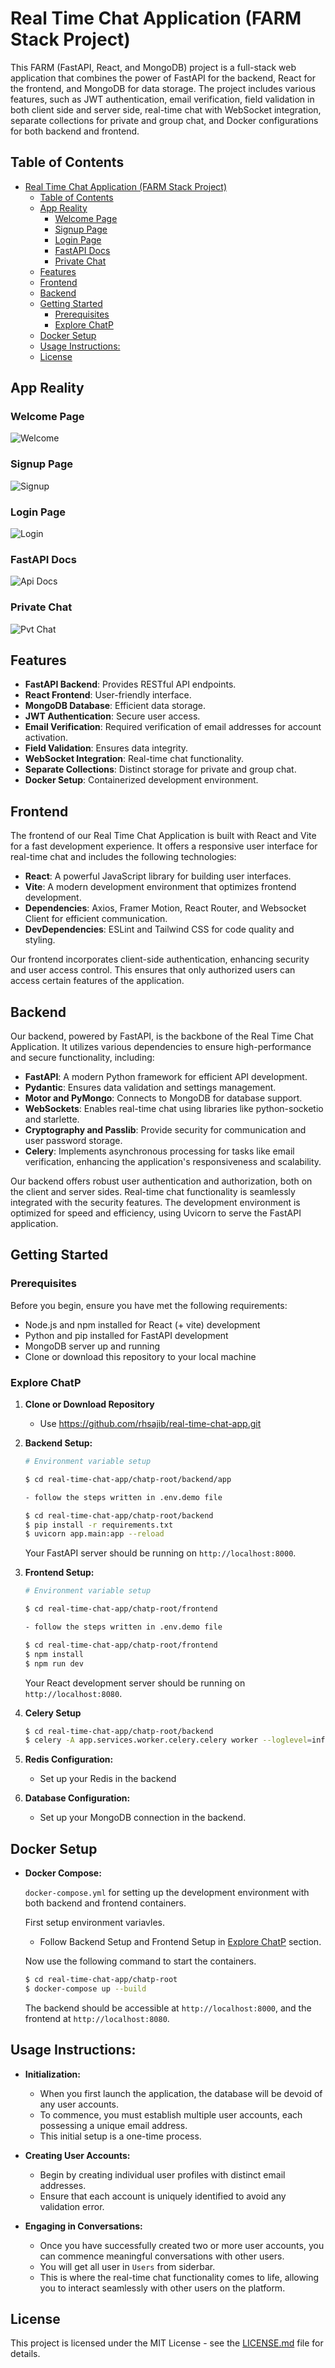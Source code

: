 <!-- markdownlint-disable -->
<!-- This content will not be linted. -->

# Real Time Chat Application (FARM Stack Project)

This FARM (FastAPI, React, and MongoDB) project is a full-stack web application that combines the power of FastAPI for the backend, React for the frontend, and MongoDB for data storage. The project includes various features, such as JWT authentication, email verification, field validation in both client side and server side, real-time chat with WebSocket integration, separate collections for private and group chat, and Docker configurations for both backend and frontend.

## Table of Contents

- [Real Time Chat Application (FARM Stack Project)](#real-time-chat-application-farm-stack-project)
  - [Table of Contents](#table-of-contents)
  - [App Reality](#app-reality)
    - [Welcome Page](#welcome-page)
    - [Signup Page](#signup-page)
    - [Login Page](#login-page)
    - [FastAPI Docs](#fastapi-docs)
    - [Private Chat](#private-chat)
  - [Features](#features)
  - [Frontend](#frontend)
  - [Backend](#backend)
  - [Getting Started](#getting-started)
    - [Prerequisites](#prerequisites)
    - [Explore ChatP](#explore-chatp)
  - [Docker Setup](#docker-setup)
  - [Usage Instructions:](#usage-instructions)
  - [License](#license)

## App Reality

### Welcome Page

![Welcome](/chatp-root/img/welcome.png)

### Signup Page

![Signup](chatp-root/img/signup.png)

### Login Page

![Login](chatp-root/img/login.png)

### FastAPI Docs

![Api Docs](chatp-root/img/api.png)

### Private Chat

![Pvt Chat](chatp-root/img/pvt-chat.png)

## Features

-   **FastAPI Backend**: Provides RESTful API endpoints.
-   **React Frontend**: User-friendly interface.
-   **MongoDB Database**: Efficient data storage.
-   **JWT Authentication**: Secure user access.
-   **Email Verification**: Required verification of email addresses for account activation.
-   **Field Validation**: Ensures data integrity.
-   **WebSocket Integration**: Real-time chat functionality.
-   **Separate Collections**: Distinct storage for private and group chat.
-   **Docker Setup**: Containerized development environment.



## Frontend

The frontend of our Real Time Chat Application is built with React and Vite for a fast development experience. It offers a responsive user interface for real-time chat and includes the following technologies:

-   **React**: A powerful JavaScript library for building user interfaces.
-   **Vite**: A modern development environment that optimizes frontend development.
-   **Dependencies**: Axios, Framer Motion, React Router, and Websocket Client for efficient communication.
-   **DevDependencies**: ESLint and Tailwind CSS for code quality and styling.

Our frontend incorporates client-side authentication, enhancing security and user access control. This ensures that only authorized users can access certain features of the application.

## Backend

Our backend, powered by FastAPI, is the backbone of the Real Time Chat Application. It utilizes various dependencies to ensure high-performance and secure functionality, including:

-   **FastAPI**: A modern Python framework for efficient API development.
-   **Pydantic**: Ensures data validation and settings management.
-   **Motor and PyMongo**: Connects to MongoDB for database support.
-   **WebSockets**: Enables real-time chat using libraries like python-socketio and starlette.
-   **Cryptography and Passlib**: Provide security for communication and user password storage.
-   **Celery**: Implements asynchronous processing for tasks like email verification, enhancing the application's responsiveness and scalability.

Our backend offers robust user authentication and authorization, both on the client and server sides. Real-time chat functionality is seamlessly integrated with the security features. The development environment is optimized for speed and efficiency, using Uvicorn to serve the FastAPI application.



## Getting Started
### Prerequisites
Before you begin, ensure you have met the following requirements:

-   Node.js and npm installed for React (+ vite) development
-   Python and pip installed for FastAPI development
-   MongoDB server up and running
-   Clone or download this repository to your local machine
  
### Explore ChatP

1. **Clone or Download Repository**

    - Use https://github.com/rhsajib/real-time-chat-app.git


2. **Backend Setup:**

    ```bash
    # Environment variable setup

    $ cd real-time-chat-app/chatp-root/backend/app

    - follow the steps written in .env.demo file
    ```

    ```bash
    $ cd real-time-chat-app/chatp-root/backend
    $ pip install -r requirements.txt
    $ uvicorn app.main:app --reload
    ```

    Your FastAPI server should be running on `http://localhost:8000`.

3. **Frontend Setup:**
   
     ```bash
    # Environment variable setup

    $ cd real-time-chat-app/chatp-root/frontend

    - follow the steps written in .env.demo file
    ```

    ```bash
    $ cd real-time-chat-app/chatp-root/frontend
    $ npm install
    $ npm run dev
    ```

    Your React development server should be running on `http://localhost:8080`.

4. **Celery Setup**
    ```bash
    $ cd real-time-chat-app/chatp-root/backend
    $ celery -A app.services.worker.celery.celery worker --loglevel=info
    ```
5. **Redis Configuration:**

    - Set up your Redis in the backend

6. **Database Configuration:**
    - Set up your MongoDB connection in the backend.



## Docker Setup

-  **Docker Compose:**

    `docker-compose.yml` for setting up the development environment with both backend and frontend containers.

    First setup environment variavles.

    - Follow Backend Setup and Frontend Setup in [Explore ChatP](#explore-chatp) section.

    
    
    Now use the following command to start the containers.

    ```bash
    $ cd real-time-chat-app/chatp-root
    $ docker-compose up --build
    ```

    The backend should be accessible at `http://localhost:8000`, and the frontend at `http://localhost:8080`.



## Usage Instructions:

- **Initialization:**
  - When you first launch the application, the database will be devoid of any user accounts.
  - To commence, you must establish multiple user accounts, each possessing a unique email address.
  - This initial setup is a one-time process.

- **Creating User Accounts:**
  - Begin by creating individual user profiles with distinct email addresses.
  - Ensure that each account is uniquely identified to avoid any validation error.

- **Engaging in Conversations:**
  - Once you have successfully created two or more user accounts, you can commence meaningful conversations with other users. 
  - You will get all user in `Users` from siderbar.
  - This is where the real-time chat functionality comes to life, allowing you to interact seamlessly with other users on the platform.

<!-- ## Project Structure

- **backend:** Contains the FastAPI backend code.
- **frontend:** Contains the React frontend code.
- **scripts:** Helpful scripts for development or deployment.
- **docs:** Documentation for your project. -->

<!-- ## API Endpoints

- List and describe the available API endpoints here. -->



<!-- ## Database

- Explain how to set up and configure your MongoDB database.
- Describe the organization of collections, including separate collections for private and group chat. -->

<!-- ## WebSocket Integration

- Explain how WebSocket integration works for real-time chat.
- Describe the structure and functionality of WebSocket endpoints. -->

<!-- ## Authentication

- Explain how JWT authentication is implemented for secure user access.
- Provide details on user registration and login processes. -->



## License

This project is licensed under the MIT License - see the [LICENSE.md](LICENSE.md) file for details.

<!-- markdownlint-restore -->
<!-- This content will be linted. -->
